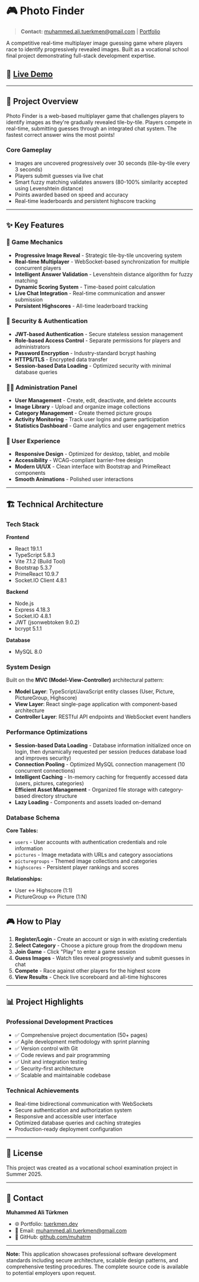 # 🎮 Photo Finder

> **Contact:** muhammed.ali.tuerkmen@gmail.com | [Portfolio](https://tuerkmen.dev)

A competitive real-time multiplayer image guessing game where players race to identify progressively revealed images. Built as a vocational school final project demonstrating full-stack development expertise.

## 🚀 [Live Demo](https://photofinder.tuerkmen.dev/)

---

## 🎯 Project Overview

Photo Finder is a web-based multiplayer game that challenges players to identify images as they're gradually revealed tile-by-tile. Players compete in real-time, submitting guesses through an integrated chat system. The fastest correct answer wins the most points!

### Core Gameplay
- Images are uncovered progressively over 30 seconds (tile-by-tile every 3 seconds)
- Players submit guesses via live chat
- Smart fuzzy matching validates answers (80-100% similarity accepted using Levenshtein distance)
- Points awarded based on speed and accuracy
- Real-time leaderboards and persistent highscore tracking

---

## ✨ Key Features

### 🎲 Game Mechanics
- **Progressive Image Reveal** - Strategic tile-by-tile uncovering system
- **Real-time Multiplayer** - WebSocket-based synchronization for multiple concurrent players
- **Intelligent Answer Validation** - Levenshtein distance algorithm for fuzzy matching
- **Dynamic Scoring System** - Time-based point calculation
- **Live Chat Integration** - Real-time communication and answer submission
- **Persistent Highscores** - All-time leaderboard tracking

### 🔐 Security & Authentication
- **JWT-based Authentication** - Secure stateless session management
- **Role-based Access Control** - Separate permissions for players and administrators
- **Password Encryption** - Industry-standard bcrypt hashing
- **HTTPS/TLS** - Encrypted data transfer
- **Session-based Data Loading** - Optimized security with minimal database queries

### 👨‍💼 Administration Panel
- **User Management** - Create, edit, deactivate, and delete accounts
- **Image Library** - Upload and organize image collections
- **Category Management** - Create themed picture groups
- **Activity Monitoring** - Track user logins and game participation
- **Statistics Dashboard** - Game analytics and user engagement metrics

### 🎨 User Experience
- **Responsive Design** - Optimized for desktop, tablet, and mobile
- **Accessibility** - WCAG-compliant barrier-free design
- **Modern UI/UX** - Clean interface with Bootstrap and PrimeReact components
- **Smooth Animations** - Polished user interactions

---

## 🏗️ Technical Architecture

### Tech Stack

**Frontend**
- React 19.1.1
- TypeScript 5.8.3
- Vite 7.1.2 (Build Tool)
- Bootstrap 5.3.7
- PrimeReact 10.9.7
- Socket.IO Client 4.8.1

**Backend**
- Node.js
- Express 4.18.3
- Socket.IO 4.8.1
- JWT (jsonwebtoken 9.0.2)
- bcrypt 5.1.1

**Database**
- MySQL 8.0

### System Design

Built on the **MVC (Model-View-Controller)** architectural pattern:

- **Model Layer**: TypeScript/JavaScript entity classes (User, Picture, PictureGroup, Highscore)
- **View Layer**: React single-page application with component-based architecture
- **Controller Layer**: RESTful API endpoints and WebSocket event handlers

### Performance Optimizations

- **Session-based Data Loading** - Database information initialized once on login, then dynamically requested per session (reduces database load and improves security)
- **Connection Pooling** - Optimized MySQL connection management (10 concurrent connections)
- **Intelligent Caching** - In-memory caching for frequently accessed data (users, pictures, categories)
- **Efficient Asset Management** - Organized file storage with category-based directory structure
- **Lazy Loading** - Components and assets loaded on-demand

### Database Schema

**Core Tables:**
- `users` - User accounts with authentication credentials and role information
- `pictures` - Image metadata with URLs and category associations
- `picturegroups` - Themed image collections and categories
- `highscores` - Persistent player rankings and scores

**Relationships:**
- User ↔ Highscore (1:1)
- PictureGroup ↔ Picture (1:N)

---

## 🎮 How to Play

1. **Register/Login** - Create an account or sign in with existing credentials
2. **Select Category** - Choose a picture group from the dropdown menu
3. **Join Game** - Click "Play" to enter a game session
4. **Guess Images** - Watch tiles reveal progressively and submit guesses in chat
5. **Compete** - Race against other players for the highest score
6. **View Results** - Check live scoreboard and all-time highscores

---

## 📊 Project Highlights

### Professional Development Practices
- ✅ Comprehensive project documentation (50+ pages)
- ✅ Agile development methodology with sprint planning
- ✅ Version control with Git
- ✅ Code reviews and pair programming
- ✅ Unit and integration testing
- ✅ Security-first architecture
- ✅ Scalable and maintainable codebase

### Technical Achievements
- Real-time bidirectional communication with WebSockets
- Secure authentication and authorization system
- Responsive and accessible user interface
- Optimized database queries and caching strategies
- Production-ready deployment configuration

---


## 📝 License

This project was created as a vocational school examination project in Summer 2025.

---

## 📧 Contact

**Muhammed Ali Türkmen**

- 🌐 Portfolio: [tuerkmen.dev](https://tuerkmen.dev)
- 📧 Email: muhammed.ali.tuerkmen@gmail.com
- 🐙 GitHub: [github.com/muhatrm](https://github.com/muhatrm)

---

**Note:** This application showcases professional software development standards including secure architecture, scalable design patterns, and comprehensive testing procedures. The complete source code is available to potential employers upon request.


